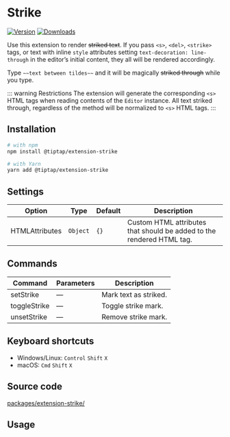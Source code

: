 # Strike
[![Version](https://img.shields.io/npm/v/@tiptap/extension-strike.svg?label=version)](https://www.npmjs.com/package/@tiptap/extension-strike)
[![Downloads](https://img.shields.io/npm/dm/@tiptap/extension-strike.svg)](https://npmcharts.com/compare/@tiptap/extension-strike?minimal=true)

Use this extension to render ~~striked text~~. If you pass `<s>`, `<del>`, `<strike>` tags, or text with inline `style` attributes setting `text-decoration: line-through` in the editor’s initial content, they all will be rendered accordingly.

Type <code>&Tilde;&Tilde;text between tildes&Tilde;&Tilde;</code> and it will be magically ~~striked through~~ while you type.

::: warning Restrictions
The extension will generate the corresponding `<s>` HTML tags when reading contents of the `Editor` instance. All text striked through, regardless of the method will be normalized to `<s>` HTML tags.
:::

## Installation
```bash
# with npm
npm install @tiptap/extension-strike

# with Yarn
yarn add @tiptap/extension-strike
```

## Settings
| Option         | Type     | Default | Description                                                           |
| -------------- | -------- | ------- | --------------------------------------------------------------------- |
| HTMLAttributes | `Object` | `{}`    | Custom HTML attributes that should be added to the rendered HTML tag. |

## Commands
| Command      | Parameters | Description           |
| ------------ | ---------- | --------------------- |
| setStrike    | —          | Mark text as striked. |
| toggleStrike | —          | Toggle strike mark.   |
| unsetStrike  | —          | Remove strike mark.   |

## Keyboard shortcuts
* Windows/Linux: `Control`&nbsp;`Shift`&nbsp;`X`
* macOS: `Cmd`&nbsp;`Shift`&nbsp;`X`

## Source code
[packages/extension-strike/](https://github.com/ueberdosis/tiptap/blob/main/packages/extension-strike/)

## Usage
<tiptap-demo name="Marks/Strike"></tiptap-demo>
